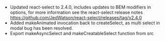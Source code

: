 - Updated react-select to 2.4.0, includes updates to BEM modifiers in options, for more information see the react-select release notes https://github.com/JedWatson/react-select/releases/tag/v2.4.0
- Added makeAnimated invocation back to createSelect, as multi select in modal bug has been resolved.
- Export makeAsyncSelect and makeCreatableSelect function from src
